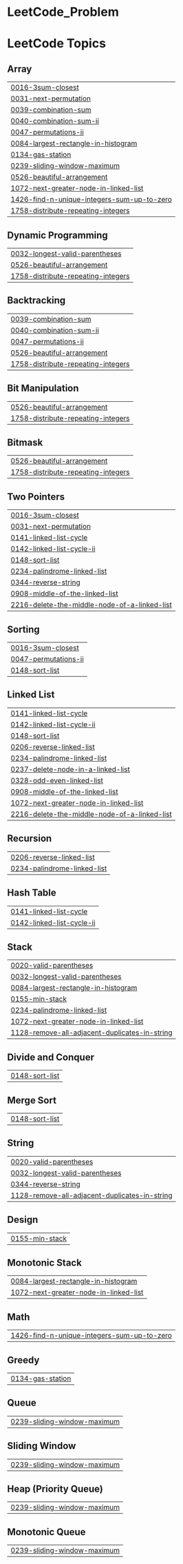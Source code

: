 # LeetCode_Problem


<!---LeetCode Topics Start-->
# LeetCode Topics
## Array
|  |
| ------- |
| [0016-3sum-closest](https://github.com/sagar2525/LeetCode_Problem/tree/master/0016-3sum-closest) |
| [0031-next-permutation](https://github.com/sagar2525/LeetCode_Problem/tree/master/0031-next-permutation) |
| [0039-combination-sum](https://github.com/sagar2525/LeetCode_Problem/tree/master/0039-combination-sum) |
| [0040-combination-sum-ii](https://github.com/sagar2525/LeetCode_Problem/tree/master/0040-combination-sum-ii) |
| [0047-permutations-ii](https://github.com/sagar2525/LeetCode_Problem/tree/master/0047-permutations-ii) |
| [0084-largest-rectangle-in-histogram](https://github.com/sagar2525/LeetCode_Problem/tree/master/0084-largest-rectangle-in-histogram) |
| [0134-gas-station](https://github.com/sagar2525/LeetCode_Problem/tree/master/0134-gas-station) |
| [0239-sliding-window-maximum](https://github.com/sagar2525/LeetCode_Problem/tree/master/0239-sliding-window-maximum) |
| [0526-beautiful-arrangement](https://github.com/sagar2525/LeetCode_Problem/tree/master/0526-beautiful-arrangement) |
| [1072-next-greater-node-in-linked-list](https://github.com/sagar2525/LeetCode_Problem/tree/master/1072-next-greater-node-in-linked-list) |
| [1426-find-n-unique-integers-sum-up-to-zero](https://github.com/sagar2525/LeetCode_Problem/tree/master/1426-find-n-unique-integers-sum-up-to-zero) |
| [1758-distribute-repeating-integers](https://github.com/sagar2525/LeetCode_Problem/tree/master/1758-distribute-repeating-integers) |
## Dynamic Programming
|  |
| ------- |
| [0032-longest-valid-parentheses](https://github.com/sagar2525/LeetCode_Problem/tree/master/0032-longest-valid-parentheses) |
| [0526-beautiful-arrangement](https://github.com/sagar2525/LeetCode_Problem/tree/master/0526-beautiful-arrangement) |
| [1758-distribute-repeating-integers](https://github.com/sagar2525/LeetCode_Problem/tree/master/1758-distribute-repeating-integers) |
## Backtracking
|  |
| ------- |
| [0039-combination-sum](https://github.com/sagar2525/LeetCode_Problem/tree/master/0039-combination-sum) |
| [0040-combination-sum-ii](https://github.com/sagar2525/LeetCode_Problem/tree/master/0040-combination-sum-ii) |
| [0047-permutations-ii](https://github.com/sagar2525/LeetCode_Problem/tree/master/0047-permutations-ii) |
| [0526-beautiful-arrangement](https://github.com/sagar2525/LeetCode_Problem/tree/master/0526-beautiful-arrangement) |
| [1758-distribute-repeating-integers](https://github.com/sagar2525/LeetCode_Problem/tree/master/1758-distribute-repeating-integers) |
## Bit Manipulation
|  |
| ------- |
| [0526-beautiful-arrangement](https://github.com/sagar2525/LeetCode_Problem/tree/master/0526-beautiful-arrangement) |
| [1758-distribute-repeating-integers](https://github.com/sagar2525/LeetCode_Problem/tree/master/1758-distribute-repeating-integers) |
## Bitmask
|  |
| ------- |
| [0526-beautiful-arrangement](https://github.com/sagar2525/LeetCode_Problem/tree/master/0526-beautiful-arrangement) |
| [1758-distribute-repeating-integers](https://github.com/sagar2525/LeetCode_Problem/tree/master/1758-distribute-repeating-integers) |
## Two Pointers
|  |
| ------- |
| [0016-3sum-closest](https://github.com/sagar2525/LeetCode_Problem/tree/master/0016-3sum-closest) |
| [0031-next-permutation](https://github.com/sagar2525/LeetCode_Problem/tree/master/0031-next-permutation) |
| [0141-linked-list-cycle](https://github.com/sagar2525/LeetCode_Problem/tree/master/0141-linked-list-cycle) |
| [0142-linked-list-cycle-ii](https://github.com/sagar2525/LeetCode_Problem/tree/master/0142-linked-list-cycle-ii) |
| [0148-sort-list](https://github.com/sagar2525/LeetCode_Problem/tree/master/0148-sort-list) |
| [0234-palindrome-linked-list](https://github.com/sagar2525/LeetCode_Problem/tree/master/0234-palindrome-linked-list) |
| [0344-reverse-string](https://github.com/sagar2525/LeetCode_Problem/tree/master/0344-reverse-string) |
| [0908-middle-of-the-linked-list](https://github.com/sagar2525/LeetCode_Problem/tree/master/0908-middle-of-the-linked-list) |
| [2216-delete-the-middle-node-of-a-linked-list](https://github.com/sagar2525/LeetCode_Problem/tree/master/2216-delete-the-middle-node-of-a-linked-list) |
## Sorting
|  |
| ------- |
| [0016-3sum-closest](https://github.com/sagar2525/LeetCode_Problem/tree/master/0016-3sum-closest) |
| [0047-permutations-ii](https://github.com/sagar2525/LeetCode_Problem/tree/master/0047-permutations-ii) |
| [0148-sort-list](https://github.com/sagar2525/LeetCode_Problem/tree/master/0148-sort-list) |
## Linked List
|  |
| ------- |
| [0141-linked-list-cycle](https://github.com/sagar2525/LeetCode_Problem/tree/master/0141-linked-list-cycle) |
| [0142-linked-list-cycle-ii](https://github.com/sagar2525/LeetCode_Problem/tree/master/0142-linked-list-cycle-ii) |
| [0148-sort-list](https://github.com/sagar2525/LeetCode_Problem/tree/master/0148-sort-list) |
| [0206-reverse-linked-list](https://github.com/sagar2525/LeetCode_Problem/tree/master/0206-reverse-linked-list) |
| [0234-palindrome-linked-list](https://github.com/sagar2525/LeetCode_Problem/tree/master/0234-palindrome-linked-list) |
| [0237-delete-node-in-a-linked-list](https://github.com/sagar2525/LeetCode_Problem/tree/master/0237-delete-node-in-a-linked-list) |
| [0328-odd-even-linked-list](https://github.com/sagar2525/LeetCode_Problem/tree/master/0328-odd-even-linked-list) |
| [0908-middle-of-the-linked-list](https://github.com/sagar2525/LeetCode_Problem/tree/master/0908-middle-of-the-linked-list) |
| [1072-next-greater-node-in-linked-list](https://github.com/sagar2525/LeetCode_Problem/tree/master/1072-next-greater-node-in-linked-list) |
| [2216-delete-the-middle-node-of-a-linked-list](https://github.com/sagar2525/LeetCode_Problem/tree/master/2216-delete-the-middle-node-of-a-linked-list) |
## Recursion
|  |
| ------- |
| [0206-reverse-linked-list](https://github.com/sagar2525/LeetCode_Problem/tree/master/0206-reverse-linked-list) |
| [0234-palindrome-linked-list](https://github.com/sagar2525/LeetCode_Problem/tree/master/0234-palindrome-linked-list) |
## Hash Table
|  |
| ------- |
| [0141-linked-list-cycle](https://github.com/sagar2525/LeetCode_Problem/tree/master/0141-linked-list-cycle) |
| [0142-linked-list-cycle-ii](https://github.com/sagar2525/LeetCode_Problem/tree/master/0142-linked-list-cycle-ii) |
## Stack
|  |
| ------- |
| [0020-valid-parentheses](https://github.com/sagar2525/LeetCode_Problem/tree/master/0020-valid-parentheses) |
| [0032-longest-valid-parentheses](https://github.com/sagar2525/LeetCode_Problem/tree/master/0032-longest-valid-parentheses) |
| [0084-largest-rectangle-in-histogram](https://github.com/sagar2525/LeetCode_Problem/tree/master/0084-largest-rectangle-in-histogram) |
| [0155-min-stack](https://github.com/sagar2525/LeetCode_Problem/tree/master/0155-min-stack) |
| [0234-palindrome-linked-list](https://github.com/sagar2525/LeetCode_Problem/tree/master/0234-palindrome-linked-list) |
| [1072-next-greater-node-in-linked-list](https://github.com/sagar2525/LeetCode_Problem/tree/master/1072-next-greater-node-in-linked-list) |
| [1128-remove-all-adjacent-duplicates-in-string](https://github.com/sagar2525/LeetCode_Problem/tree/master/1128-remove-all-adjacent-duplicates-in-string) |
## Divide and Conquer
|  |
| ------- |
| [0148-sort-list](https://github.com/sagar2525/LeetCode_Problem/tree/master/0148-sort-list) |
## Merge Sort
|  |
| ------- |
| [0148-sort-list](https://github.com/sagar2525/LeetCode_Problem/tree/master/0148-sort-list) |
## String
|  |
| ------- |
| [0020-valid-parentheses](https://github.com/sagar2525/LeetCode_Problem/tree/master/0020-valid-parentheses) |
| [0032-longest-valid-parentheses](https://github.com/sagar2525/LeetCode_Problem/tree/master/0032-longest-valid-parentheses) |
| [0344-reverse-string](https://github.com/sagar2525/LeetCode_Problem/tree/master/0344-reverse-string) |
| [1128-remove-all-adjacent-duplicates-in-string](https://github.com/sagar2525/LeetCode_Problem/tree/master/1128-remove-all-adjacent-duplicates-in-string) |
## Design
|  |
| ------- |
| [0155-min-stack](https://github.com/sagar2525/LeetCode_Problem/tree/master/0155-min-stack) |
## Monotonic Stack
|  |
| ------- |
| [0084-largest-rectangle-in-histogram](https://github.com/sagar2525/LeetCode_Problem/tree/master/0084-largest-rectangle-in-histogram) |
| [1072-next-greater-node-in-linked-list](https://github.com/sagar2525/LeetCode_Problem/tree/master/1072-next-greater-node-in-linked-list) |
## Math
|  |
| ------- |
| [1426-find-n-unique-integers-sum-up-to-zero](https://github.com/sagar2525/LeetCode_Problem/tree/master/1426-find-n-unique-integers-sum-up-to-zero) |
## Greedy
|  |
| ------- |
| [0134-gas-station](https://github.com/sagar2525/LeetCode_Problem/tree/master/0134-gas-station) |
## Queue
|  |
| ------- |
| [0239-sliding-window-maximum](https://github.com/sagar2525/LeetCode_Problem/tree/master/0239-sliding-window-maximum) |
## Sliding Window
|  |
| ------- |
| [0239-sliding-window-maximum](https://github.com/sagar2525/LeetCode_Problem/tree/master/0239-sliding-window-maximum) |
## Heap (Priority Queue)
|  |
| ------- |
| [0239-sliding-window-maximum](https://github.com/sagar2525/LeetCode_Problem/tree/master/0239-sliding-window-maximum) |
## Monotonic Queue
|  |
| ------- |
| [0239-sliding-window-maximum](https://github.com/sagar2525/LeetCode_Problem/tree/master/0239-sliding-window-maximum) |
<!---LeetCode Topics End-->
